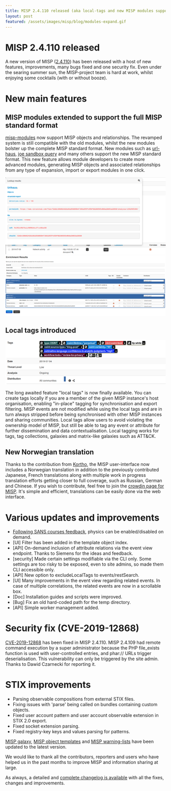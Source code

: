 ```yaml
---
title: MISP 2.4.110 released (aka local-tags and new MISP modules supporting MISP standard format)
layout: post
featured: /assets/images/misp/blog/modules-expand.gif
---
```


# MISP 2.4.110 released

A new version of MISP ([2.4.110](https://github.com/MISP/MISP/tree/v2.4.110)) has been released with a host of new features, improvements, many bugs fixed and one security fix. Even under the searing summer sun, the MISP-project team is hard at work, whilst enjoying some cocktails (with or without booze).

# New main features

## MISP modules extended to support the full MISP standard format

[misp-modules](https://github.com/MISP/misp-modules) now support MISP objects and relationships. The revamped system is still compatible with the old modules, whilst the new modules bolster up the complete MISP standard format. New modules such as [url-haus](https://github.com/MISP/misp-modules/blob/52dadd2df32b19241fdd978e50b717f1967e264b/misp_modules/modules/expansion/urlhaus.py), [joe sandbox query](https://github.com/MISP/misp-modules/blob/be61613da4f5dc8f082a7c1a9e1ec07fdb872560/misp_modules/modules/expansion/joesandbox_query.py) and many others support the new MISP standard format. This new feature allows module developers to create more advanced modules, generating MISP objects and associated relationships from any type of expansion, import or export modules in one click.

![](/assets/images/misp/blog/misp-modules-new.png)
![](/assets/images/misp/blog/misp-modules-2.png)

## Local tags introduced

![](/assets/images/misp/blog/local-tags.png)

The long awaited feature "local tags" is now finally available. You can create tags locally if you are a member of the given MISP instance's host organisation, enabling "in-place" tagging for synchronisation and export filtering. MISP events are not modified while using the local tags and are in turn always stripped before being synchronised with other MISP instances and sharing communities. Local tags allow users to avoid violating the ownership model of MISP, but still be able to tag any event or attribute for further dissemination and data contextualisation. Local tagging works for tags, tag collections, galaxies and matrix-like galaxies such as ATT&CK.


## New Norwegian translation

Thanks to the contribution from [Kortho](https://github.com/Kortho), the MISP user-interface now includes a Norwegian translation in addition to the previously contributed Japanese, French translations along with multiple work in progress translation efforts getting closer to full coverage, such as Russian, German and Chinese. If you wish to contribute, feel free to join the [crowdin page for MISP](https://crowdin.com/project/misp). It's simple and efficient, translations can be easily done via the web interface.

# Various updates and improvements

- [Following SANS courses feedback](https://twitter.com/speshulted/status/1141711388617904128), physics can be enabled/disabled on demand.
- [UI] Filter has been added in the template object index.
- [API] On-demand inclusion of attribute relations via the event view endpoint. Thanks to Siemens for the ideas and feedback.
- [security] Made certain settings modifiable via the CLI only. Some settings are too risky to be exposed, even to site admins, so made them CLI accessible only.
- [API] New option to excludeLocalTags to events/restSearch.
- [UI] Many improvements in the event view regarding related events. In case of multiple correlations, the related events are now in a scrollable box.
- [Doc] Installation guides and scripts were improved.
- [Bug] Fix an old hard-coded path for the temp directory.
- [API] Simple worker management added.

# Security fix (CVE-2019-12868)

[CVE-2019-12868](https://cve.circl.lu/cve/CVE-2019-12868) has been fixed in MISP 2.4.110. MISP 2.4.109 had remote command execution by a super administrator because the PHP file_exists function is used with user-controlled entries, and phar:// URLs trigger deserialisation. This vulnerability can only be triggered by the site admin. Thanks to Dawid Czarnecki for reporting it.

# STIX improvements

- Parsing observable compositions from external STIX files.
- Fixing issues with 'parse' being called on bundles containing custom objects.
- Fixed user account pattern and user account observable extension in STIX 2.0 export.
- Fixed socket extension parsing.
- Fixed registry-key keys and values parsing for patterns.

[MISP galaxy](https://www.misp-project.org/galaxy.html), [MISP object templates](https://www.misp-project.org/objects.html) and [MISP warning-lists](https://github.com/MISP/misp-warninglists/) have been updated to the latest version.

We would like to thank all the contributors, reporters and users who have helped us in the past months to improve MISP and information sharing at large.

As always, a detailed and [complete changelog is available](https://www.misp-project.org/Changelog.txt) with all the fixes, changes and improvements.

